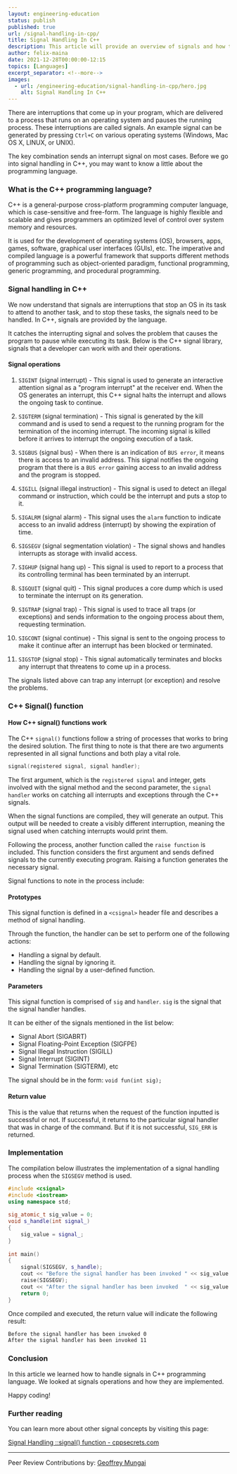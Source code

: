 ```yaml
---
layout: engineering-education
status: publish
published: true
url: /signal-handling-in-cpp/
title: Signal Handling In C++
description: This article will provide an overview of signals and how they can be handled in C++.
author: felix-maina
date: 2021-12-28T00:00:00-12:15
topics: [Languages]
excerpt_separator: <!--more-->
images:
  - url: /engineering-education/signal-handling-in-cpp/hero.jpg
    alt: Signal Handling In C++
---
```

There are interruptions that come up in your program, which are delivered to a process that runs on an operating system and pauses the running process. These interruptions are called signals. An example signal can be generated by pressing `Ctrl+C` on various operating systems (Windows, Mac OS X, LINUX, or UNIX). 
<!--more-->
The key combination sends an interrupt signal on most cases. Before we go into signal handling in C++, you may want to know a little about the programming language.

### What is the C++ programming language?
C++ is a general-purpose cross-platform programming computer language, which is case-sensitive and free-form. The language is highly flexible and scalable and gives programmers an optimized level of control over system memory and resources. 

It is used for the development of operating systems (OS), browsers, apps, games, software, graphical user interfaces (GUIs), etc. The imperative and compiled language is a powerful framework that supports different methods of programming such as object-oriented paradigm, functional programming, generic programming, and procedural programming.

### Signal handling in C++
We now understand that signals are interruptions that stop an OS in its task to attend to another task, and to stop these tasks, the signals need to be handled. In C++, signals are provided by the language. 

It catches the interrupting signal and solves the problem that causes the program to pause while executing its task. Below is the C++ signal library, signals that a developer can work with and their operations.

#### Signal operations
1. `SIGINT` (signal interrupt) - This signal is used to generate an interactive attention signal as a "program interrupt" at the receiver end. When the OS generates an interrupt, this C++ signal halts the interrupt and allows the ongoing task to continue.

2. `SIGTERM` (signal termination) - This signal is generated by the kill command and is used to send a request to the running program for the termination of the incoming interrupt. The incoming signal is killed before it arrives to interrupt the ongoing execution of a task.

3. `SIGBUS` (signal bus) - When there is an indication of `BUS error`, it means there is access to an invalid address. This signal notifies the ongoing program that there is a `BUS error` gaining access to an invalid address and the program is stopped.

4. `SIGILL` (signal illegal instruction) - This signal is used to detect an illegal command or instruction, which could be the interrupt and puts a stop to it.

5. `SIGALRM` (signal alarm) - This signal uses the `alarm` function to indicate access to an invalid address (interrupt) by showing the expiration of time.

6. `SIGSEGV` (signal segmentation violation) - The signal shows and handles interrupts as storage with invalid access.

7.	`SIGHUP` (signal hang up) - This signal is used to report to a process that its controlling terminal has been terminated by an interrupt. 

8.	`SIGQUIT` (signal quit) - This signal produces a core dump which is used to terminate the interrupt on its generation.

9.	`SIGTRAP` (signal trap) - This signal is used to trace all traps (or exceptions) and sends information to the ongoing process about them, requesting termination. 

10.	`SIGCONT` (signal continue) - This signal is sent to the ongoing process to make it continue after an interrupt has been blocked or terminated. 

11.	`SIGSTOP` (signal stop) - This signal automatically terminates and blocks any interrupt that threatens to come up in a process.

The signals listed above can trap any interrupt (or exception) and resolve the problems.

### C++ Signal() function
#### How C++ signal() functions work
The C++ `signal()` functions follow a string of processes that works to bring the desired solution. The first thing to note is that there are two arguments represented in all signal functions and both play a vital role.

```c++
signal(registered signal, signal handler);
```

The first argument, which is the `registered signal` and integer, gets involved with the signal method and the second parameter, the `signal handler` works on catching all interrupts and exceptions through the C++ signals.

When the signal functions are compiled, they will generate an output. This output will be needed to create a visibly different interruption, meaning the signal used when catching interrupts would print them.

Following the process, another function called the `raise function` is included. This function considers the first argument and sends defined signals to the currently executing program. Raising a function generates the necessary signal.

Signal functions to note in the process include:

#### Prototypes
This signal function is defined in a `<csignal>` header file and describes a method of signal handling. 

Through the function, the handler can be set to perform one of the following actions:
- Handling a signal by default.
- Handling the signal by ignoring it.
- Handling the signal by a user-defined function.

#### Parameters
This signal function is comprised of `sig` and `handler`. `sig` is the signal that the signal handler handles. 

It can be either of the signals mentioned in the list below:
- Signal Abort (SIGABRT)
- Signal Floating-Point Exception (SIGFPE)
- Signal Illegal Instruction (SIGILL)
- Signal Interrupt (SIGINT)
- Signal Termination (SIGTERM), etc

The signal should be in the form: `void fun(int sig);`

#### Return value
This is the value that returns when the request of the function inputted is successful or not. If successful, it returns to the particular signal handler that was in charge of the command. But if it is not successful, `SIG_ERR` is returned.

### Implementation
The compilation below illustrates the implementation of a signal handling process when the `SIGSEGV` method is used.

```c++
#include <csignal>   
#include <iostream>   
using namespace std;   
    
sig_atomic_t sig_value = 0;   
void s_handle(int signal_)   
{   
    sig_value = signal_;   
}   
    
int main()   
{   
    signal(SIGSEGV, s_handle);   
    cout << "Before the signal handler has been invoked " << sig_value << endl;   
    raise(SIGSEGV);   
    cout << "After the signal handler has been invoked  " << sig_value << endl;   
    return 0;
}
```

Once compiled and executed, the return value will indicate the following result:

```bash
Before the signal handler has been invoked 0
After the signal handler has been invoked 11
```

### Conclusion
In this article we learned how to handle signals in C++ programming language. We looked at signals operations and how they are implemented.

Happy coding!

### Further reading
You can learn more about other signal concepts by visiting this page:

[Signal Handling ::signal() function - cppsecrets.com](https://cppsecrets.com/users/6415115117114971071151049710997110100104971105349484864103109971051084699111109/C00-Signal-Handling-signal-function.php)

---
Peer Review Contributions by: [Geoffrey Mungai](/engineering-education/authors/geoffrey-mungai/)
